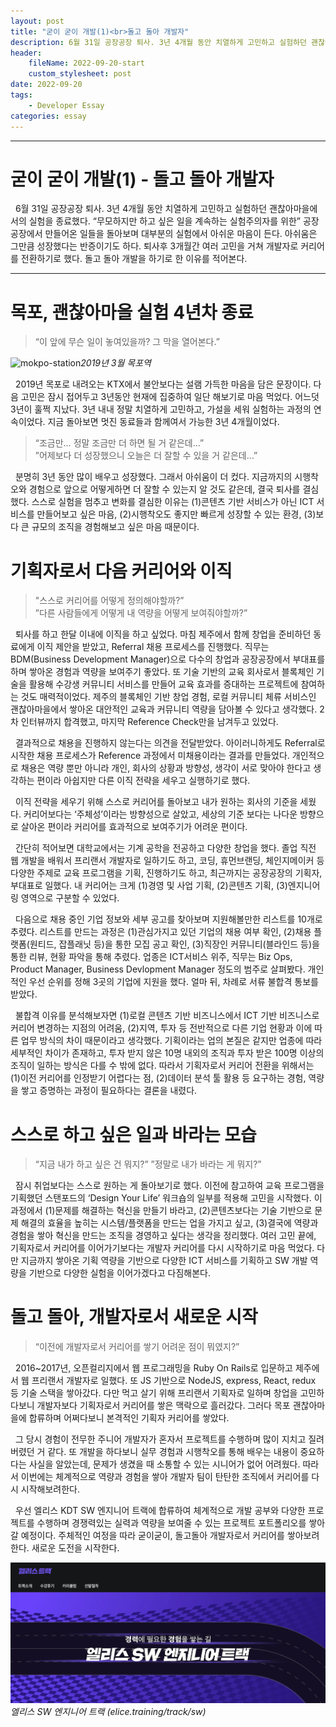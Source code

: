 ```yaml
---
layout: post
title: "굳이 굳이 개발(1)<br>돌고 돌아 개발자"
description: 6월 31일 공장공장 퇴사. 3년 4개월 동안 치열하게 고민하고 실험하던 괜찮아마을에서의 실험을 종료했다. “무모하지만 하고 싶은 일을 계속하는 실험주의자를 위한” 공장공장에서 만들어온 일들을 돌아보며 대부분의 실험에서 아쉬운 마음이 든다. 아쉬움은 그만큼 성장했다는 반증이기도 하다. 퇴사후 3개월간 여러 고민을 거쳐 개발자로 커리어를 전환하기로 했다. 돌고 돌아 개발을 하기로 한 이유를 적어본다.
header:
    fileName: 2022-09-20-start
    custom_stylesheet: post
date: 2022-09-20
tags:
    - Developer Essay
categories: essay
---
```


---

# 굳이 굳이 개발(1) - 돌고 돌아 개발자

&nbsp; 6월 31일 공장공장 퇴사. 3년 4개월 동안 치열하게 고민하고 실험하던 괜찮아마을에서의 실험을 종료했다. “무모하지만 하고 싶은 일을 계속하는 실험주의자를 위한” 공장공장에서 만들어온 일들을 돌아보며 대부분의 실험에서 아쉬운 마음이 든다. 아쉬움은 그만큼 성장했다는 반증이기도 하다. 퇴사후 3개월간 여러 고민을 거쳐 개발자로 커리어를 전환하기로 했다. 돌고 돌아 개발을 하기로 한 이유를 적어본다.

---

# 목포, 괜찮아마을 실험 4년차 종료

> “이 앞에 무슨 일이 놓여있을까? 그 막을 열어본다.”

![mokpo-station](/assets/images/post/2022-09-20-start/mokpo-station-1.jpeg)_2019년 3월 목포역_

&nbsp; 2019년 목포로 내려오는 KTX에서 불안보다는 설램 가득한 마음을 담은 문장이다. 다음 고민은 잠시 접어두고 3년동안 현재에 집중하여 일단 해보기로 마음 먹었다. 어느덧 3년이 훌쩍 지났다. 3년 내내 정말 치열하게 고민하고, 가설을 세워 실험하는 과정의 연속이었다. 지금 돌아보면 멋진 동료들과 함께여서 가능한 3년 4개월이었다.

> “조금만… 정말 조금만 더 하면 될 거 같은데…” <br>
> ”어제보다 더 성장했으니 오늘은 더 잘할 수 있을 거 같은데…”

&nbsp; 분명히 3년 동안 많이 배우고 성장했다. 그래서 아쉬움이 더 컸다. 지금까지의 시행착오와 경험으로 앞으로 어떻게하면 더 잘할 수 있는지 알 것도 같은데, 결국 퇴사를 결심했다. 스스로 실험을 멈추고 변화를 결심한 이유는 (1)콘텐츠 기반 서비스가 아닌 ICT 서비스를 만들어보고 싶은 마음, (2)시행착오도 좋지만 빠르게 성장할 수 있는 환경, (3)보다 큰 규모의 조직을 경험해보고 싶은 마음 때문이다.

# 기획자로서 다음 커리어와 이직

> "스스로 커리어를 어떻게 정의해야할까?” <br>
> ”다른 사람들에게 어떻게 내 역량을 어떻게 보여줘야할까?”

&nbsp; 퇴사를 하고 한달 이내에 이직을 하고 싶었다. 마침 제주에서 함께 창업을 준비하던 동료에게 이직 제안을 받았고, Referral 채용 프로세스를 진행했다. 직무는 BDM(Business Development Manager)으로 다수의 창업과 공장공장에서 부대표를 하며 쌓아온 경험과 역량을 보여주기 좋았다. 또 기술 기반의 교육 회사로서 블록체인 기술을 활용해 수강생 커뮤니티 서비스를 만들어 교육 효과를 증대하는 프로젝트에 참여하는 것도 매력적이었다. 제주의 블록체인 기반 창업 경험, 로컬 커뮤니티 체류 서비스인 괜찮아마을에서 쌓아온 대안적인 교육과 커뮤니티 역량을 담아볼 수 있다고 생각했다. 2차 인터뷰까지 합격했고, 마지막 Reference Check만을 남겨두고 있었다.

&nbsp; 결과적으로 채용을 진행하지 않는다는 의견을 전달받았다. 아이러니하게도 Referral로 시작한 채용 프로세스가 Reference 과정에서 미채용이라는 결과를 만들었다. 개인적으로 채용은 역량 뿐만 아니라 개인, 회사의 상황과 방향성, 생각이 서로 맞아야 한다고 생각하는 편이라 아쉽지만 다른 이직 전략을 세우고 실행하기로 했다.

&nbsp; 이직 전략을 세우기 위해 스스로 커리어를 돌아보고 내가 원하는 회사의 기준을 세웠다. 커리어보다는 ‘주체성’이라는 방향성으로 살았고, 세상의 기준 보다는 나다운 방향으로 살아온 편이라 커리어를 효과적으로 보여주기가 어려운 편이다.

&nbsp; 간단히 적어보면 대학교에서는 기계 공학을 전공하고 다양한 창업을 했다. 졸업 직전 웹 개발을 배워서 프리랜서 개발자로 일하기도 하고, 코딩, 휴먼브랜딩, 체인지메이커 등 다양한 주제로 교육 프로그램을 기획, 진행하기도 하고, 최근까지는 공장공장의 기획자, 부대표로 일했다. 내 커리어는 크게 (1)경영 및 사업 기획, (2)콘텐츠 기획, (3)엔지니어링 영역으로 구분할 수 있었다.

&nbsp; 다음으로 채용 중인 기업 정보와 세부 공고를 찾아보며 지원해볼만한 리스트를 10개로 추렸다. 리스트를 만드는 과정은 (1)관심가지고 있던 기업의 채용 여부 확인, (2)채용 플랫폼(원티드, 잡플래닛 등)을 통한 모집 공고 확인, (3)직장인 커뮤니티(블라인드 등)을 통한 리뷰, 현황 파악을 통해 추렸다. 업종은 ICT서비스 위주, 직무는 Biz Ops, Product Manager, Business Devlopment Manager 정도의 범주로 살펴봤다. 개인적인 우선 순위를 정해 3곳의 기업에 지원을 했다. 얼마 뒤, 차례로 서류 불합격 통보를 받았다.

&nbsp; 불합격 이유를 분석해보자면 (1)로컬 콘텐츠 기반 비즈니스에서 ICT 기반 비즈니스로 커리어 변경하는 지점의 어려움, (2)지역, 투자 등 전반적으로 다른 기업 현황과 이에 따른 업무 방식의 차이 때문이라고 생각했다. 기획이라는 업의 본질은 같지만 업종에 따라 세부적인 차이가 존재하고, 투자 받지 않은 10명 내외의 조직과 투자 받은 100명 이상의 조직이 일하는 방식은 다를 수 밖에 없다. 따라서 기획자로서 커리어 전환을 위해서는 (1)이전 커리어를 인정받기 어렵다는 점, (2)데이터 분석 툴 활용 등 요구하는 경험, 역량을 쌓고 증명하는 과정이 필요하다는 결론을 내렸다.

# 스스로 하고 싶은 일과 바라는 모습

> “지금 내가 하고 싶은 건 뭐지?”
> ”정말로 내가 바라는 게 뭐지?”

&nbsp; 잠시 취업보다는 스스로 원하는 게 돌아보기로 했다. 이전에 참고하여 교육 프로그램을 기획했던 스탠포드의 ‘Design Your Life’ 워크숍의 일부를 적용해 고민을 시작했다. 이 과정에서 (1)문제를 해결하는 혁신을 만들기 바라고, (2)콘텐츠보다는 기술 기반으로 문제 해결의 효율을 높히는 시스템/플랫폼을 만드는 업을 가지고 싶고, (3)결국에 역량과 경험을 쌓아 혁신을 만드는 조직을 경영하고 싶다는 생각을 정리했다. 여러 고민 끝에, 기획자로서 커리어를 이어가기보다는 개발자 커리어를 다시 시작하기로 마음 먹었다. 다만 지금까지 쌓아온 기획 역량을 기반으로 다양한 ICT 서비스를 기획하고 SW 개발 역량을 기반으로 다양한 실험을 이어가겠다고 다짐해본다.

# 돌고 돌아, 개발자로서 새로운 시작

> “이전에 개발자로서 커리어를 쌓기 어려운 점이 뭐였지?”

&nbsp; 2016~2017년, 오픈컬리지에서 웹 프로그래밍을 Ruby On Rails로 입문하고 제주에서 웹 프리랜서 개발자로 일했다. 또 JS 기반으로 NodeJS, express, React, redux 등 기술 스택을 쌓아갔다. 다만 먹고 살기 위해 프리랜서 기획자로 일하며 창업을 고민하다보니 개발자보다 기획자로서 커리어를 쌓은 맥락으로 흘러갔다. 그러다 목포 괜찮아마을에 합류하며 어쩌다보니 본격적인 기획자 커리어를 쌓았다.

&nbsp; 그 당시 경험이 전무한 주니어 개발자가 혼자서 프로젝트를 수행하며 많이 지치고 질려버렸던 거 같다. 또 개발을 하다보니 실무 경험과 시행착오를 통해 배우는 내용이 중요하다는 사실을 알았는데, 문제가 생겼을 때 소통할 수 있는 시니어가 없어 어려웠다. 따라서 이번에는 체계적으로 역량과 경험을 쌓아 개발자 팀이 탄탄한 조직에서 커리어를 다시 시작해보려한다.

&nbsp; 우선 엘리스 KDT SW 엔지니어 트랙에 합류하여 체계적으로 개발 공부와 다양한 프로젝트를 수행하며 경쟁력있는 실력과 역량을 보여줄 수 있는 프로젝트 포트폴리오를 쌓아갈 예정이다. 주체적인 여정을 따라 굳이굳이, 돌고돌아 개발자로서 커리어를 쌓아보려 한다. 새로운 도전을 시작한다.

![elice-SWtrack-webpage](/assets/images/post/2022-09-20-start/elice-swtrack.png)_엘리스 SW 엔지니어 트랙 (elice.training/track/sw)_

